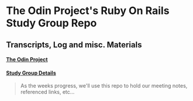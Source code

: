 # The Odin Project's Ruby On Rails Study Group Repo
## Transcripts, Log and misc. Materials

#### [The Odin Project](theodinproject.com)
#### [Study Group Details](http://www.theodinproject.com/studygroup)

> As the weeks progress, we'll use this repo to hold our meeting notes, referenced links, etc...


